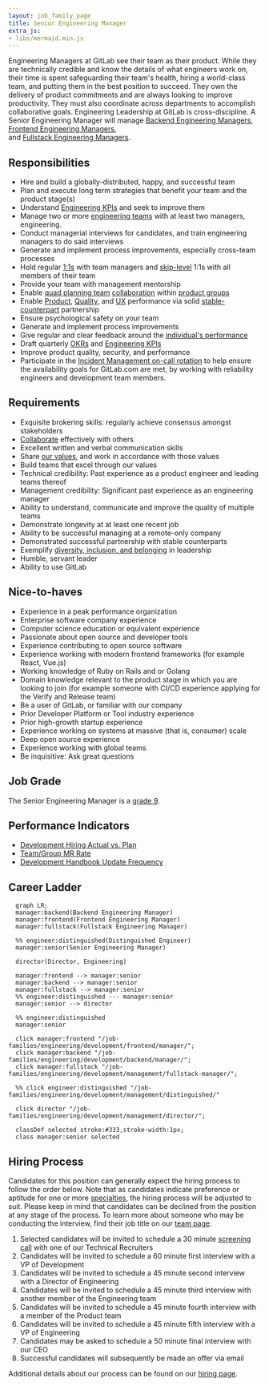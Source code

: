 ```yaml
---
layout: job_family_page
title: Senior Engineering Manager
extra_js:
- libs/mermaid.min.js
---
```


Engineering Managers at GitLab see their team as their product. While they are technically credible and know the details of what engineers work on, their time is spent safeguarding their team's health, hiring a world-class team, and putting them in the best position to succeed. They own the delivery of product commitments and are always looking to improve productivity. They must also coordinate across departments to accomplish collaborative goals. Engineering Leadership at GitLab is cross-discipline. 
A Senior Engineering Manager will manage [Backend Engineering Managers](/job-families/engineering/development/backend/manager/), 
[Frontend Engineering Managers](/job-families/engineering/development/frontend/manager/),  
and [Fullstack Engineering Managers](/job-families/engineering/development/management/fullstack-manager/).

## Responsibilities

* Hire and build a globally-distributed, happy, and successful team
* Plan and execute long term strategies that benefit your team and the product stage(s)
* Understand [Engineering KPIs](/handbook/engineering/performance-indicators/#key-performance-indicators) and seek to improve them
* Manage two or more [engineering teams](/handbook/engineering/#engineering-departments-sub-departments--teams) with at least two managers, engineering.
* Conduct managerial interviews for candidates, and train engineering managers to do said interviews
* Generate and implement process improvements, especially cross-team processes
* Hold regular [1:1s](/handbook/leadership/1-1/) with team managers and [skip-level](/handbook/leadership/skip-levels/) 1:1s with all members of their team
* Provide your team with management mentorship
* Enable [quad planning team](/handbook/product/product-processes/#pm-em-ux-and-set-quad-dris) [collaboration](/handbook/values/#collaboration) within [product groups](/company/team/structure/#product-groups)
* Enable [Product](/handbook/product/performance-indicators/), [Quality](/handbook/engineering/quality/performance-indicators/), and [UX](/handbook/engineering/ux/performance-indicators/) performance via solid [stable-counterpart](/handbook/leadership/#stable-counterparts) partnership
* Ensure psychological safety on your team
* Generate and implement process improvements
* Give regular and clear feedback around the [individual's performance](/handbook/leadership/1-1/suggested-agenda-format/)
* Draft quarterly [OKRs](/company/okrs/) and [Engineering KPIs](/handbook/engineering/performance-indicators/#key-performance-indicators)
* Improve product quality, security, and performance
* Participate in the [Incident Management on-call rotation](/handbook/engineering/infrastructure/incident-management/#incident-manager-responsibilities) to help ensure the availability goals for GitLab.com are met, by working with reliability engineers and development team members.

## Requirements

* Exquisite brokering skills: regularly achieve consensus amongst stakeholders
* [Collaborate](/handbook/values/#collaboration) effectively with others
* Excellent written and verbal communication skills
* Share [our values](/handbook/values/), and work in accordance with those values
* Build teams that excel through our values
* Technical credibility: Past experience as a product engineer and leading teams thereof
* Management credibility: Significant past experience as an engineering manager
* Ability to understand, communicate and improve the quality of multiple teams
* Demonstrate longevity at at least one recent job
* Ability to be successful managing at a remote-only company
* Demonstrated successful partnership with stable counterparts
* Exemplify [diversity, inclusion, and belonging](/handbook/values/#diversity-inclusion) in leadership
* Humble, servant leader
* Ability to use GitLab

## Nice-to-haves

* Experience in a peak performance organization
* Enterprise software company experience
* Computer science education or equivalent experience
* Passionate about open source and developer tools
* Experience contributing to open source software
* Experience working with modern frontend frameworks (for example React, Vue.js)
* Working knowledge of Ruby on Rails and or Golang
* Domain knowledge relevant to the product stage in which you are looking to join (for example someone with CI/CD experience applying for the Verify and Release team)
* Be a user of GitLab, or familiar with our company
* Prior Developer Platform or Tool industry experience
* Prior high-growth startup experience
* Experience working on systems at massive (that is, consumer) scale
* Deep open source experience
* Experience working with global teams
* Be inquisitive: Ask great questions

## Job Grade

The  Senior Engineering Manager is a [grade 9](/handbook/total-rewards/compensation/compensation-calculator/#gitlab-job-grades).

## Performance Indicators

* [Development Hiring Actual vs. Plan](/handbook/engineering/development/performance-indicators/#development-hiring-actual-vs-plan)
* [Team/Group MR Rate](/handbook/engineering/development/performance-indicators/#development-department-member-mr-rate)
* [Development Handbook Update Frequency](/handbook/engineering/development/performance-indicators/#development-handbook-update-frequency)

## Career Ladder

```mermaid
  graph LR;
  manager:backend(Backend Engineering Manager)
  manager:frontend(Frontend Engineering Manager)
  manager:fullstack(Fullstack Engineering Manager)

  %% engineer:distinguished(Distinguished Engineer)
  manager:senior(Senior Engineering Manager)
  
  director(Director, Engineering)

  manager:frontend --> manager:senior
  manager:backend --> manager:senior
  manager:fullstack --> manager:senior
  %% engineer:distinguished --- manager:senior
  manager:senior --> director

  %% engineer:distinguished
  manager:senior

  click manager:frontend "/job-families/engineering/development/frontend/manager/";
  click manager:backend "/job-families/engineering/development/backend/manager/";
  click manager:fullstack "/job-families/engineering/development/management/fullstack-manager/";

  %% click engineer:distinguished "/job-families/engineering/development/management/distinguished/"

  click director "/job-families/engineering/development/management/director/";

  classDef selected stroke:#333,stroke-width:1px;
  class manager:senior selected
```

## Hiring Process

Candidates for this position can generally expect the hiring process to follow the order below. Note that as candidates indicate preference or aptitude for one or more [specialties](#specialties), the hiring process will be adjusted to suit. Please keep in mind that candidates can be declined from the position at any stage of the process. To learn more about someone who may be conducting the interview, find their job title on our [team page](/company/team).

1. Selected candidates will be invited to schedule a 30 minute [screening call](/handbook/hiring/#screening-call) with one of our Technical Recruiters
1. Candidates will be invited to schedule a 60 minute first interview with a VP of Development
1. Candidates will be invited to schedule a 45 minute second interview with a Director of Engineering
1. Candidates will be invited to schedule a 45 minute third interview with another member of the Engineering team
1. Candidates will be invited to schedule a 45 minute fourth interview with a member of the Product team
1. Candidates will be invited to schedule a 45 minute fifth interview with a VP of Engineering
1. Candidates may be asked to schedule a 50 minute final interview with our CEO
1. Successful candidates will subsequently be made an offer via email

Additional details about our process can be found on our [hiring page](/handbook/hiring/).
